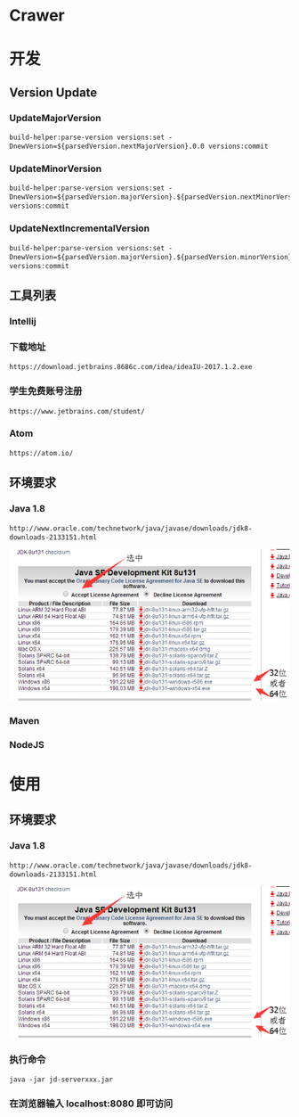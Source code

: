 # Crawer

# 开发

## Version Update
### UpdateMajorVersion
```aidl
build-helper:parse-version versions:set -DnewVersion=${parsedVersion.nextMajorVersion}.0.0 versions:commit
```
### UpdateMinorVersion
```aidl
build-helper:parse-version versions:set -DnewVersion=${parsedVersion.majorVersion}.${parsedVersion.nextMinorVersion}.0 versions:commit
```
### UpdateNextIncrementalVersion
```aidl
build-helper:parse-version versions:set -DnewVersion=${parsedVersion.majorVersion}.${parsedVersion.minorVersion}.${parsedVersion.nextIncrementalVersion} versions:commit
```



## 工具列表
### Intellij
 ### 下载地址
 ```$xslt
 https://download.jetbrains.8686c.com/idea/ideaIU-2017.1.2.exe
 
 ```
 ### 学生免费账号注册
 ```$xslt
https://www.jetbrains.com/student/
```

### Atom
```$xslt
https://atom.io/
```

## 环境要求
### Java 1.8
```$xslt
http://www.oracle.com/technetwork/java/javase/downloads/jdk8-downloads-2133151.html
```
![](resource/jdk.png)
### Maven
### NodeJS


#
# 使用
## 环境要求
### Java 1.8
```$xslt
http://www.oracle.com/technetwork/java/javase/downloads/jdk8-downloads-2133151.html
```
![](resource/jdk.png)
### 执行命令
```$xslt
java -jar jd-serverxxx.jar
```
### 在浏览器输入 localhost:8080 即可访问


